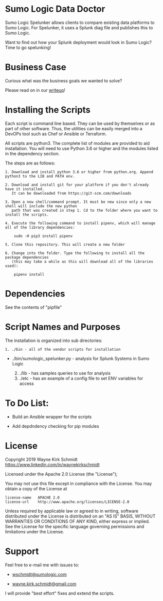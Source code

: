 Sumo Logic Data Doctor
======================

Sumo Logic Spelunker allows clients to compare existing data platforms to Sumo Logic.
For Spelunker, it uses a Splunk diag file and publishes this to Sumo Logic.

Want to find out how your Splunk deployment would look in Sumo Logic? Time to go spelunking!

Business Case
=============

Curious what was the business goals we wanted to solve? 

Please read on in our [writeup](doc/writeup.md)!

Installing the Scripts
=======================

Each script is command line based. They can be used by themselves or as part of other software.
Thus, the utilities can be easily merged into a DevOPs tool such as Chef or Ansible or Terraform.

All scripts are python3. The complete list of modules are provided to aid installation.
You will need to use Python 3.6 or higher and the modules listed in the dependency section.  

The steps are as follows: 

    1. Download and install python 3.6 or higher from python.org. Append python3 to the LIB and PATH env.

    2. Download and install git for your platform if you don't already have it installed.
       It can be downloaded from https://git-scm.com/downloads
    
    3. Open a new shell/command prompt. It must be new since only a new shell will include the new python 
       path that was created in step 1. Cd to the folder where you want to install the scripts.
    
    4. Execute the following command to install pipenv, which will manage all of the library dependencies:
    
        sudo -H pip3 install pipenv 
 
    5. Clone this repository. This will create a new folder

    6. Change into the folder. Type the following to install all the package dependencies 
       (this may take a while as this will download all of the libraries used):

        pipenv install
        
Dependencies
============

See the contents of "pipfile"

Script Names and Purposes
=========================

The installation is organized into sub directories:

    1. ./bin - all of the vendor scripts for installation

*  ./bin/sumologic_spelunker.py - analysis for Splunk Systems in Sumo Logic

    2. ./lib - has samples queries to use for analysis
    3. ./etc - has an example of a config file to set ENV variables for access

To Do List:
===========

* Build an Ansible wrapper for the scripts

* Add depdndency checking for pip modules

License
=======

Copyright 2019 Wayne Kirk Schmidt
https://www.linkedin.com/in/waynekirkschmidt

Licensed under the Apache 2.0 License (the "License");

You may not use this file except in compliance with the License.
You may obtain a copy of the License at

    license-name   APACHE 2.0
    license-url    http://www.apache.org/licenses/LICENSE-2.0

Unless required by applicable law or agreed to in writing, software
distributed under the License is distributed on an "AS IS" BASIS,
WITHOUT WARRANTIES OR CONDITIONS OF ANY KIND, either express or implied.
See the License for the specific language governing permissions and
limitations under the License.

Support
=======

Feel free to e-mail me with issues to: 

*    wschmidt@sumologic.com

*    wayne.kirk.schmidt@gmail.com

I will provide "best effort" fixes and extend the scripts.

